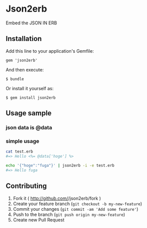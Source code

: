 # Json2erb

Embed the JSON IN ERB

## Installation

Add this line to your application's Gemfile:

    gem 'json2erb'

And then execute:

    $ bundle

Or install it yourself as:

    $ gem install json2erb

## Usage sample

### json data is @data

### simple usage
```bash
cat test.erb
#=> Hello <%= @data['hoge'] %>
```

```bash
echo '{"hoge":"fuga"}' | json2erb -i -e test.erb
#=> Hello fuga
```

## Contributing

1. Fork it ( http://github.com/<my-github-username>/json2erb/fork )
2. Create your feature branch (`git checkout -b my-new-feature`)
3. Commit your changes (`git commit -am 'Add some feature'`)
4. Push to the branch (`git push origin my-new-feature`)
5. Create new Pull Request
